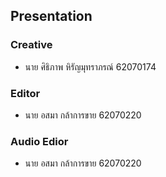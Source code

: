 ## Presentation

### Creative
- นาย ศิธิภาพ หิรัญมุทราภรณ์ 62070174
### Editor
- นาย อสมา กล้าการขาย 62070220
### Audio Edior
- นาย อสมา กล้าการขาย 62070220
